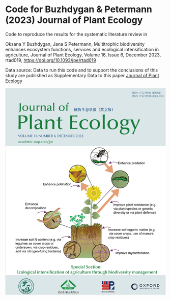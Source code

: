 # Code for Buzhdygan & Petermann (2023) Journal of Plant Ecology

Code to reproduce the results for the systematic literature review in 
	
Oksana Y Buzhdygan, Jana S Petermann, Multitrophic biodiversity enhances ecosystem functions, services and ecological intensification in agriculture, Journal of Plant Ecology, Volume 16, Issue 6, December 2023, rtad019, https://doi.org/10.1093/jpe/rtad019  


Data source: 
Data to run this code and to support the conclusions of this study are published as Supplementary Data to this paper [Journal of Plant Ecology](https://academic.oup.com/jpe/article/16/6/rtad019/7177879)

![ ](Cover_16_6.jpg)
